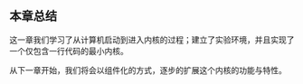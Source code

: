 ## 本章总结

这一章我们学习了从计算机启动到进入内核的过程；建立了实验环境，并且实现了一个仅包含一行代码的最小内核。

从下一章开始，我们将会以组件化的方式，逐步的扩展这个内核的功能与特性。



<script src="https://utteranc.es/client.js"
        repo="OSLearning365/blog-issues"
        issue-term="pathname"
        theme="github-light"
        crossorigin="anonymous"
        async>
</script>